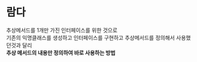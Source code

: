 # 람다  
추상메서드를 1개만 가진 인터페이스를 위한 것으로           
기존의 익명클래스를 생성하고 인터페이스를 구현하고 추상메서드를 정의해서 사용했던것과 달리         
**추상 메서드의 내용만 정의하여 바로 사용하는 방법**        
    
